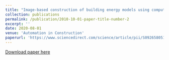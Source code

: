 ```yaml
---
title: "Image-based construction of building energy models using computer vision"
collection: publications
permalink: /publication/2010-10-01-paper-title-number-2
excerpt: ''
date: 2020-08-01
venue: 'Automation in Construction'
paperurl: 'https://www.sciencedirect.com/science/article/pii/S0926580519313287'
---
```


[Download paper here](https://www.sciencedirect.com/science/article/pii/S0926580519313287)
